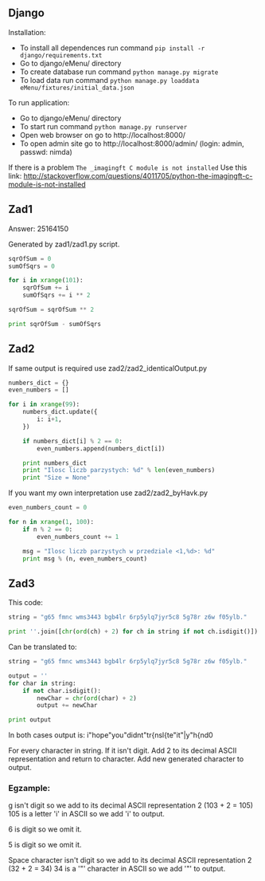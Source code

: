 ## Django ##

Installation:
* To install all dependences run command `pip install -r django/requirements.txt`
* Go to django/eMenu/ directory
* To create database run command `python manage.py migrate` 
* To load data run command `python manage.py loaddata eMenu/fixtures/initial_data.json`

To run application:
* Go to django/eMenu/ directory
* To start run command `python manage.py runserver`
* Open web browser on go to http://localhost:8000/
* To open admin site go to http://localhost:8000/admin/ (login: admin, passwd: nimda)


If there is a problem `The _imagingft C module is not installed` 
Use this link:
http://stackoverflow.com/questions/4011705/python-the-imagingft-c-module-is-not-installed

## Zad1 ##

Answer: 25164150

Generated by zad1/zad1.py script.
```python
sqrOfSum = 0
sumOfSqrs = 0

for i in xrange(101):
    sqrOfSum += i
    sumOfSqrs += i ** 2

sqrOfSum = sqrOfSum ** 2

print sqrOfSum - sumOfSqrs
```

## Zad2 ##

If same output is required use zad2/zad2_identicalOutput.py
```python
numbers_dict = {}
even_numbers = []

for i in xrange(99):
    numbers_dict.update({
        i: i+1,
    })

    if numbers_dict[i] % 2 == 0:
        even_numbers.append(numbers_dict[i])

    print numbers_dict
    print "Ilosc liczb parzystych: %d" % len(even_numbers)
    print "Size = None"
```

If you want my own interpretation use zad2/zad2_byHavk.py
```python
even_numbers_count = 0

for n in xrange(1, 100):
    if n % 2 == 0:
        even_numbers_count += 1

    msg = "Ilosc liczb parzystych w przedziale <1,%d>: %d"
    print msg % (n, even_numbers_count)
```

## Zad3 ##

This code:
```python
string = "g65 fmnc wms3443 bgb4lr 6rp5ylq7jyr5c8 5g78r z6w f05ylb."

print ''.join([chr(ord(ch) + 2) for ch in string if not ch.isdigit()])
```

Can be translated to:
```python
string = "g65 fmnc wms3443 bgb4lr 6rp5ylq7jyr5c8 5g78r z6w f05ylb."

output = ''
for char in string: 
    if not char.isdigit():
        newChar = chr(ord(char) + 2)
        output += newChar

print output
```

In both cases output is: 
i"hope"you"didnt"tr{nsl{te"it"|y"h{nd0

For every character in string. If it isn't digit. Add 2 to its decimal ASCII representation and return to character. Add new generated character to output. 

### Egzample: ###
g isn't digit so we add to its decimal ASCII representation 2 (103 + 2 = 105)
105 is a letter 'i' in ASCII so we add 'i' to output.

6 is digit so we omit it.

5 is digit so we omit it.

Space character isn't digit so we add to its decimal ASCII representation 2 (32 + 2 = 34)
34 is a '"' character in ASCII so we add '"' to output.



